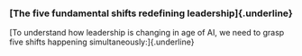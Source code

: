 ### **[The five fundamental shifts redefining leadership]{.underline}**

[To understand how leadership is changing in age of AI, we need to grasp
five shifts happening simultaneously:]{.underline}
